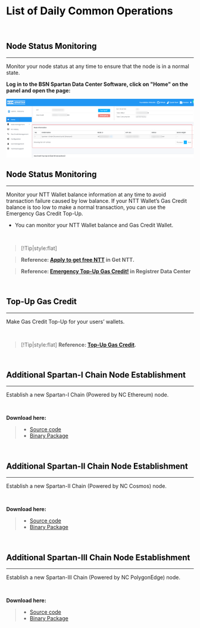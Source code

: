 # <font color=Black>List of Daily Common Operations</font>

<br/>

## <font color=Black><span id="1">Node Status Monitoring</span></font>
---

Monitor your node status at any time to ensure that the node is in a normal state.


**Log in to the BSN Spartan Data Center Software, click on "Home" on the panel and open the page:**

<img src='img/NodeStatusMonitoring.png' style='width:600px;' alt='NodeStatusMonitoring' title='NodeStatusMonitoring'>


<br/>

## <font color=Black><span id="2">Node Status Monitoring</span></font>
---

Monitor your NTT Wallet balance information at any time to avoid transaction failure caused by low balance. If your NTT Wallet’s Gas Credit balance is too low to make a normal transaction, you can use the Emergency Gas Credit Top-Up.	

- You can monitor your NTT Wallet balance and Gas Credit Wallet.

<br/>

> [!Tip|style:flat]

> **Reference: [Apply to get free NTT](../6GetNTT/6.md#1) in Get NTT.**

> **Reference: [Emergency Top-Up Gas Credit!](../4DataCenterRegistration/4.md#5) in Registrer Data Center**


<br/>

## <font color=Black><span id="3">Top-Up Gas Credit</span></font>
---
	
Make Gas Credit Top-Up for your users’ wallets.

<br/>

> [!Tip|style:flat]
> **Reference: [Top-Up Gas Credit](../7GasCreditTop-up/7.md).**


<br/>

## <font color=Black><span id="4">Additional Spartan-I Chain Node Establishment</span></font>
---

Establish a new Spartan-I Chain (Powered by NC Ethereum) node.

<br/>

**Download here:**

>- [Source code](https://github.com/BSN-Spartan/NC-Ethereum)
>- [Binary Package](https://github.com/BSN-Spartan/NC-Ethereum)



<br/>

## <font color=Black><span id="5">Additional Spartan-II Chain Node Establishment</span></font>
---

Establish a new Spartan-II Chain (Powered by NC Cosmos) node.

<br/>

**Download here:**

>- [Source code](https://github.com/BSN-Spartan/NC-Cosmos)
>- [Binary Package](https://github.com/BSN-Spartan/NC-Cosmos)


<br/>

## <font color=Black><span id="6">Additional Spartan-III Chain Node Establishment</span></font>
---

Establish a new Spartan-III Chain (Powered by NC PolygonEdge) node.

<br/>

**Download here:**

>- [Source code](https://github.com/BSN-Spartan/NC-PolygonEdge)
>- [Binary Package](https://github.com/BSN-Spartan/NC-PolygonEdge)




<br/>
<br/>
<br/>